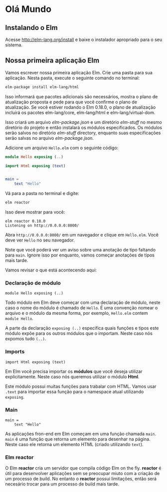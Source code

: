 # Olá Mundo

## Instalando o Elm

Acesse http://elm-lang.org/install e baixe o instalador apropriado para o seu sistema.

## Nossa primeira aplicação Elm

Vamos escrever nossa primeira aplicação Elm. Crie uma pasta para sua aplicação. Nesta pasta, execute o seguinte comando no terminal:

```bash
elm-package install elm-lang/html
```

Isso informará que pacotes adicionais são necessários, mostra o plano de atualização proposta e pede para que você confirme o plano de atualização. Se você estiver rodando o Elm 0.18.0, o plano de atualização incluirá os pacotes elm-lang/core, elm-lang/html e elm-lang/virtual-dom.

Isso criará um arquivo _elm-package.json_ e um diretório _elm-stuff_ no mesmo diretório do projeto e então instalará os módulos especificados. Os módulos serão salvos no diretório _elm-stuff_ directory, enquanto suas especificações serão salvas no arquivo _elm-package.json_.

Adicione um arquivo `Hello.elm` com o seguinte código:

```elm
module Hello exposing (..)

import Html exposing (text)


main =
    text "Hello"
```

Vá para a pasta no terminal e digite:

```bash
elm reactor
```

Isso deve mostrar para você:

```
elm reactor 0.18.0
Listening on http://0.0.0.0:8000/
```

Abra `http://0.0.0.0:8000/` em um navegador e clique em `Hello.elm`. Você deve ver `Hello` no seu navegador.

Note que você poderá ver um aviso sobre uma anotação de tipo faltando para `main`. Ignore isso por enquanto, vamos começar anotações de tipos mais tarde.

Vamos revisar o que está acontecendo  aqui:

### Declaração de módulo

```
module Hello exposing (..)
```

Todo módulo em Elm deve começar com uma declaração de módulo, neste caso o nome do módulo é chamado de `Hello`. É uma convenção nomear o arquivo e o módulo da mesma forma, por exemplo, `Hello.elm` contem `module Hello`.

A parte da declaração `exposing (..)` especifica quais funções e tipos este módulo expõe para os outros módulos que o importam. Neste caso nós expomos tudo `(..)`.

### Imports

```
import Html exposing (text)
```

Em Elm você precisa importar os __módulos__  que você deseja utilizar explicitamente. Neste caso nós queremos utilizar o módulo __Html__. 

Este módulo possui muitas funções para trabalar com HTML. Vamos usar `.text` para importar essa função para o namespace atual utilizando `exposing`.

### Main

```
main =
    text "Hello"
```

As aplicações fron-end em Elm começam em uma função chamada `main`. `main` é uma função que retorna um elemento para desenhar na página. Neste caso ele retorna um elemento HTML (criado utilizando `text`).

### Elm reactor

O Elm __reactor__ cria um servidor que compila código Elm on the fly. __reactor__ é útil para desenvolver aplicações sem se preocupar miuto com a criação de um processo de build. No entanto o __reactor__ possui limitações, então será necesário trocar para um processo de build mais tarde.
